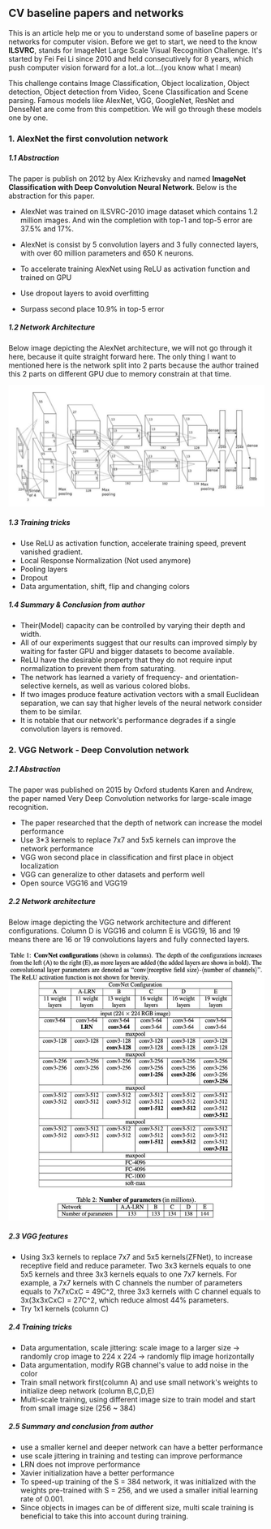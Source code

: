 

## CV baseline papers and networks

This is an article help me or you to understand some of baseline papers or networks for computer vision. Before we get to start, we need to the know **ILSVRC**, stands for ImageNet Large Scale Visual Recognition Challenge. It's started by Fei Fei Li since 2010 and held consecutively for 8 years, which push computer vision forward for a lot..a lot...(you know what I mean)

This challenge contains Image Classification, Object localization, Object detection, Object detection from Video, Scene Classification and Scene parsing. Famous models like AlexNet, VGG, GoogleNet, ResNet and DenseNet are come from this competition. We will go through these models one by one.



### 1. AlexNet the first convolution network

##### 1.1 Abstraction

The paper is publish on 2012 by Alex Krizhevsky and named **ImageNet Classification with Deep Convolution Neural Network**. Below is the abstraction for this paper.

- AlexNet was trained on ILSVRC-2010 image dataset which contains 1.2 million images. And win the completion with top-1 and top-5 error are 37.5% and 17%.

- AlexNet is consist by 5 convolution layers and 3 fully connected layers, with over 60 million parameters and 650 K neurons.
- To accelerate training AlexNet using ReLU as activation function and trained on GPU
- Use dropout layers to avoid overfitting
- Surpass second place 10.9% in top-5 error

##### 1.2 Network Architecture

Below image depicting the AlexNet architecture, we will not go through it here, because it quite straight forward here. The only thing I want to mentioned here is the network split into 2 parts because the author trained this 2 parts on different GPU due to memory constrain at that time.

![alexnet](https://github.com/Qucy/cv-baseline/blob/master/img/alexnet.jpg)

##### 1.3 Training tricks

- Use ReLU as activation function, accelerate training speed, prevent vanished gradient.
- Local Response Normalization (Not used anymore)
- Pooling layers
- Dropout
- Data argumentation, shift, flip and changing colors

##### 1.4 Summary & Conclusion from author

- Their(Model) capacity can be controlled by varying their depth and width.
- All of our experiments suggest that our results can improved simply by waiting for faster GPU and bigger datasets to become available.
- ReLU have the desirable property that they do not require input normalization to prevent them from saturating.
- The network has learned a variety of frequency- and orientation-selective kernels, as well as various colored blobs.
- If two images produce feature activation vectors with a small Euclidean separation, we can say that higher levels of the neural network consider them to be similar.
- It is notable that our network's performance degrades if a single convolution layers is removed.


### 2. VGG Network - Deep Convolution network

##### 2.1 Abstraction

The paper was published on 2015 by Oxford students Karen and Andrew, the paper named Very Deep Convolution networks for large-scale image recognition.

- The paper researched that the depth of network can increase the model performance
- Use 3*3 kernels to replace 7x7 and 5x5 kernels can improve the network performance
- VGG won second place in classification and first place in object localization
- VGG can generalize to other datasets and perform well
- Open source VGG16 and VGG19

##### 2.2 Network architecture

Below image depicting the VGG network architecture and different configurations. Column D is VGG16 and column E is VGG19,  16 and 19 means there are 16 or 19 convolutions layers and fully connected layers.

![vgg](https://github.com/Qucy/cv-baseline/blob/master/img/vgg.jpg)

##### 2.3 VGG features

- Using 3x3 kernels to replace 7x7 and 5x5 kernels(ZFNet), to increase receptive field and reduce parameter. Two 3x3 kernels equals to one 5x5 kernels and three 3x3 kernels equals to one 7x7 kernels.  For example, a 7x7 kernels with C channels the number of parameters equals to 7x7xCxC = 49C^2, three 3x3 kernels with C channel equals to 3x(3x3xCxC) = 27C^2, which reduce almost 44% parameters.
- Try 1x1 kernels (column C)

##### 2.4 Training tricks

- Data argumentation, scale jittering: scale image to a larger size -> randomly crop image to 224 x 224 -> randomly flip image horizontally
- Data argumentation, modify RGB channel's value to add noise in the color
- Train small network first(column A) and  use small network's weights to initialize deep network (column B,C,D,E)
- Multi-scale training, using different image size to train model and start from small image size (256 ~ 384)

##### 2.5 Summary and conclusion from author

- use a smaller kernel and deeper network can have a better performance
- use scale jittering in training and testing can improve performance
- LRN does not improve performance
- Xavier initialization have a better performance
- To speed-up training of the S = 384 network, it was initialized with the weights pre-trained with S = 256, and we used a smaller initial learning rate of 0.001.
- Since objects in images can be of different size, multi scale training is beneficial to take this into account during training.





